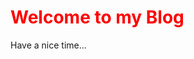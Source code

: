 <html>
  <head>
    <meta charset="UTF-8"/>
  </head>
  <body>
    <div>
      <h1 style="color: red;">Welcome to my Blog</h1>
      <p onclick=alert("Hello, World!")>Have a nice time...</p>
    </div>
  </body>
</html>


